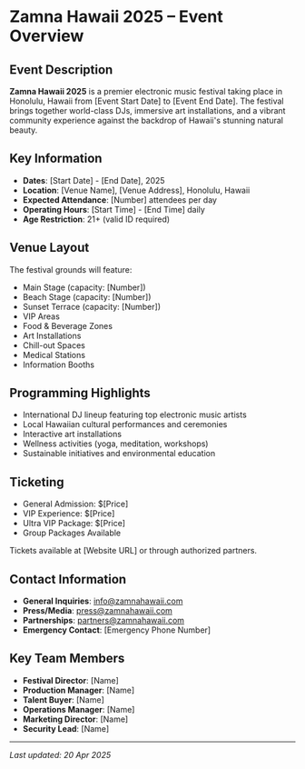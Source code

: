 # Zamna Hawaii 2025 – Event Overview

## Event Description

**Zamna Hawaii 2025** is a premier electronic music festival taking place in Honolulu, Hawaii from [Event Start Date] to [Event End Date]. The festival brings together world-class DJs, immersive art installations, and a vibrant community experience against the backdrop of Hawaii's stunning natural beauty.

## Key Information

- **Dates**: [Start Date] - [End Date], 2025
- **Location**: [Venue Name], [Venue Address], Honolulu, Hawaii
- **Expected Attendance**: [Number] attendees per day
- **Operating Hours**: [Start Time] - [End Time] daily
- **Age Restriction**: 21+ (valid ID required)

## Venue Layout

The festival grounds will feature:

- Main Stage (capacity: [Number])
- Beach Stage (capacity: [Number])
- Sunset Terrace (capacity: [Number])
- VIP Areas
- Food & Beverage Zones
- Art Installations
- Chill-out Spaces
- Medical Stations
- Information Booths

## Programming Highlights

- International DJ lineup featuring top electronic music artists
- Local Hawaiian cultural performances and ceremonies
- Interactive art installations
- Wellness activities (yoga, meditation, workshops)
- Sustainable initiatives and environmental education

## Ticketing

- General Admission: $[Price]
- VIP Experience: $[Price]
- Ultra VIP Package: $[Price]
- Group Packages Available

Tickets available at [Website URL] or through authorized partners.

## Contact Information

- **General Inquiries**: info@zamnahawaii.com
- **Press/Media**: press@zamnahawaii.com
- **Partnerships**: partners@zamnahawaii.com
- **Emergency Contact**: [Emergency Phone Number]

## Key Team Members

- **Festival Director**: [Name]
- **Production Manager**: [Name]
- **Talent Buyer**: [Name]
- **Operations Manager**: [Name]
- **Marketing Director**: [Name]
- **Security Lead**: [Name]

---

*Last updated: 20 Apr 2025*